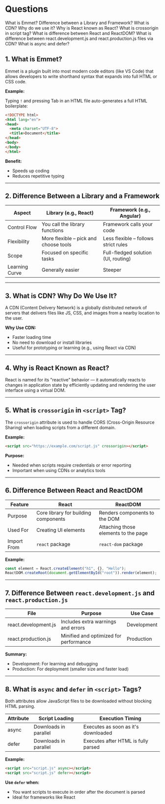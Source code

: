 
# Questions

What is Emmet?
Difference between a Library and Framework?
What is CDN? Why do we use it?
Why is React known as React?
What is crossorigin in script tag?
What is difference between React and ReactDOM?
What is difference between react.development.js and react.production.js files via CDN?
What is async and defer?


## 1. What is Emmet?

Emmet is a plugin built into most modern code editors (like VS Code) that allows developers to write shorthand syntax that expands into full HTML or CSS code.

**Example:**

Typing `!` and pressing Tab in an HTML file auto-generates a full HTML boilerplate:

```html
<!DOCTYPE html>
<html lang="en">
<head>
  <meta charset="UTF-8">
  <title>Document</title>
</head>
<body>
</body>
</html>
````

**Benefit:**

* Speeds up coding
* Reduces repetitive typing

---

## 2. Difference Between a Library and a Framework

| Aspect         | Library (e.g., React)                 | Framework (e.g., Angular)            |
| -------------- | ------------------------------------- | ------------------------------------ |
| Control Flow   | You call the library functions        | Framework calls your code            |
| Flexibility    | More flexible – pick and choose tools | Less flexible – follows strict rules |
| Scope          | Focused on specific tasks             | Full-fledged solution (UI, routing)  |
| Learning Curve | Generally easier                      | Steeper                              |

---

## 3. What is CDN? Why Do We Use It?

A CDN (Content Delivery Network) is a globally distributed network of servers that delivers files like JS, CSS, and images from a nearby location to the user.

**Why Use CDN:**

* Faster loading time
* No need to download or install libraries
* Useful for prototyping or learning (e.g., using React via CDN)

---

## 4. Why is React Known as React?

React is named for its "reactive" behavior — it automatically reacts to changes in application state by efficiently updating and rendering the user interface using a virtual DOM.

---

## 5. What is `crossorigin` in `<script>` Tag?

The `crossorigin` attribute is used to handle CORS (Cross-Origin Resource Sharing) when loading scripts from a different domain.

**Example:**

```html
<script src="https://example.com/script.js" crossorigin></script>
```

**Purpose:**

* Needed when scripts require credentials or error reporting
* Important when using CDNs or analytics tools

---

## 6. Difference Between React and ReactDOM

| Feature     | React                                | ReactDOM                             |
| ----------- | ------------------------------------ | ------------------------------------ |
| Purpose     | Core library for building components | Renders components to the DOM        |
| Used For    | Creating UI elements                 | Attaching those elements to the page |
| Import From | `react` package                      | `react-dom` package                  |

**Example:**

```js
const element = React.createElement("h1", {}, "Hello");
ReactDOM.createRoot(document.getElementById("root")).render(element);
```

---

## 7. Difference Between `react.development.js` and `react.production.js`

| File                 | Purpose                                | Use Case    |
| -------------------- | -------------------------------------- | ----------- |
| react.development.js | Includes extra warnings and errors     | Development |
| react.production.js  | Minified and optimized for performance | Production  |

**Summary:**

* Development: For learning and debugging
* Production: For deployment (smaller size and faster load)

---

## 8. What is `async` and `defer` in `<script>` Tags?

Both attributes allow JavaScript files to be downloaded without blocking HTML parsing.

| Attribute | Script Loading        | Execution Timing                    |
| --------- | --------------------- | ----------------------------------- |
| async     | Downloads in parallel | Executes as soon as it's downloaded |
| defer     | Downloads in parallel | Executes after HTML is fully parsed |

**Example:**

```html
<script src="script.js" async></script>
<script src="script.js" defer></script>
```

**Use `defer` when:**

* You want scripts to execute in order after the document is parsed
* Ideal for frameworks like React

